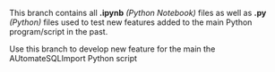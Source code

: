 This branch contains all **.ipynb** *(Python Notebook)* files as well as **.py** *(Python)* files used to test new features added to the main Python program/script in the past. 

Use this branch to develop new feature for the main the AUtomateSQLImport Python script 